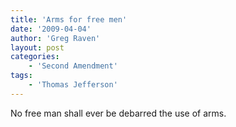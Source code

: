 ```yaml
---
title: 'Arms for free men'
date: '2009-04-04'
author: 'Greg Raven'
layout: post
categories:
    - 'Second Amendment'
tags:
    - 'Thomas Jefferson'
---
```


No free man shall ever be debarred the use of arms.